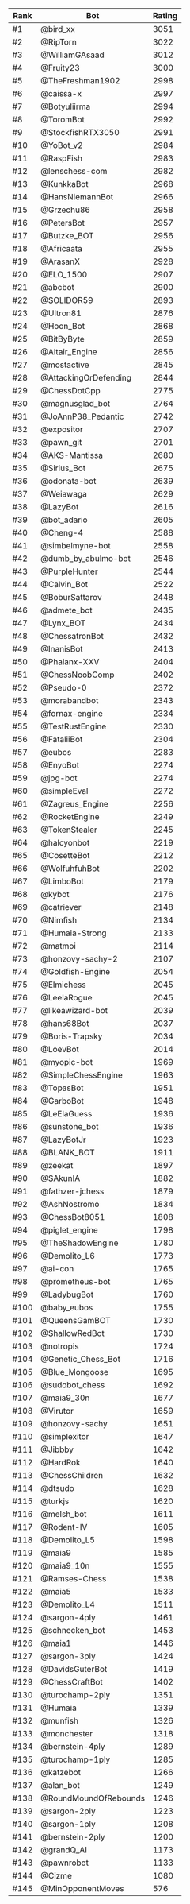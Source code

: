 Rank|Bot|Rating
---|---|---
#1|@bird_xx|3051
#2|@RipTorn|3022
#3|@WilliamGAsaad|3012
#4|@Fruity23|3000
#5|@TheFreshman1902|2998
#6|@caissa-x|2997
#7|@Botyuliirma|2994
#8|@ToromBot|2992
#9|@StockfishRTX3050|2991
#10|@YoBot_v2|2984
#11|@RaspFish|2983
#12|@lenschess-com|2982
#13|@KunkkaBot|2968
#14|@HansNiemannBot|2966
#15|@Grzechu86|2958
#16|@PetersBot|2957
#17|@Butzke_BOT|2956
#18|@Africaata|2955
#19|@ArasanX|2928
#20|@ELO_1500|2907
#21|@abcbot|2900
#22|@SOLIDOR59|2893
#23|@Ultron81|2876
#24|@Hoon_Bot|2868
#25|@BitByByte|2859
#26|@Altair_Engine|2856
#27|@mostactive|2845
#28|@AttackingOrDefending|2844
#29|@ChessDotCpp|2775
#30|@magnusglad_bot|2764
#31|@JoAnnP38_Pedantic|2742
#32|@expositor|2707
#33|@pawn_git|2701
#34|@AKS-Mantissa|2680
#35|@Sirius_Bot|2675
#36|@odonata-bot|2639
#37|@Weiawaga|2629
#38|@LazyBot|2616
#39|@bot_adario|2605
#40|@Cheng-4|2588
#41|@simbelmyne-bot|2558
#42|@dumb_by_abulmo-bot|2546
#43|@PurpleHunter|2544
#44|@Calvin_Bot|2522
#45|@BoburSattarov|2448
#46|@admete_bot|2435
#47|@Lynx_BOT|2434
#48|@ChessatronBot|2432
#49|@InanisBot|2413
#50|@Phalanx-XXV|2404
#51|@ChessNoobComp|2402
#52|@Pseudo-0|2372
#53|@morabandbot|2343
#54|@fornax-engine|2334
#55|@TestRustEngine|2330
#56|@FataliiBot|2304
#57|@eubos|2283
#58|@EnyoBot|2274
#59|@jpg-bot|2274
#60|@simpleEval|2272
#61|@Zagreus_Engine|2256
#62|@RocketEngine|2249
#63|@TokenStealer|2245
#64|@halcyonbot|2219
#65|@CosetteBot|2212
#66|@WolfuhfuhBot|2202
#67|@LimboBot|2179
#68|@kybot|2176
#69|@catriever|2148
#70|@Nimfish|2134
#71|@Humaia-Strong|2133
#72|@matmoi|2114
#73|@honzovy-sachy-2|2107
#74|@Goldfish-Engine|2054
#75|@Elmichess|2045
#76|@LeelaRogue|2045
#77|@likeawizard-bot|2039
#78|@hans68Bot|2037
#79|@Boris-Trapsky|2034
#80|@LoevBot|2014
#81|@myopic-bot|1969
#82|@SimpleChessEngine|1963
#83|@TopasBot|1951
#84|@GarboBot|1948
#85|@LeElaGuess|1936
#86|@sunstone_bot|1936
#87|@LazyBotJr|1923
#88|@BLANK_BOT|1911
#89|@zeekat|1897
#90|@SAkunIA|1882
#91|@fathzer-jchess|1879
#92|@AshNostromo|1834
#93|@ChessBot8051|1808
#94|@piglet_engine|1798
#95|@TheShadowEngine|1780
#96|@Demolito_L6|1773
#97|@ai-con|1765
#98|@prometheus-bot|1765
#99|@LadybugBot|1760
#100|@baby_eubos|1755
#101|@QueensGamBOT|1730
#102|@ShallowRedBot|1730
#103|@notropis|1724
#104|@Genetic_Chess_Bot|1716
#105|@Blue_Mongoose|1695
#106|@sudobot_chess|1692
#107|@maia9_30n|1677
#108|@Virutor|1659
#109|@honzovy-sachy|1651
#110|@simplexitor|1647
#111|@Jibbby|1642
#112|@HardRok|1640
#113|@ChessChildren|1632
#114|@dtsudo|1628
#115|@turkjs|1620
#116|@melsh_bot|1611
#117|@Rodent-IV|1605
#118|@Demolito_L5|1598
#119|@maia9|1585
#120|@maia9_10n|1555
#121|@Ramses-Chess|1538
#122|@maia5|1533
#123|@Demolito_L4|1511
#124|@sargon-4ply|1461
#125|@schnecken_bot|1453
#126|@maia1|1446
#127|@sargon-3ply|1424
#128|@DavidsGuterBot|1419
#129|@ChessCraftBot|1402
#130|@turochamp-2ply|1351
#131|@Humaia|1339
#132|@munfish|1326
#133|@monchester|1318
#134|@bernstein-4ply|1289
#135|@turochamp-1ply|1285
#136|@katzebot|1266
#137|@alan_bot|1249
#138|@RoundMoundOfRebounds|1246
#139|@sargon-2ply|1223
#140|@sargon-1ply|1208
#141|@bernstein-2ply|1200
#142|@grandQ_AI|1173
#143|@pawnrobot|1133
#144|@Cizme|1080
#145|@MinOpponentMoves|576

